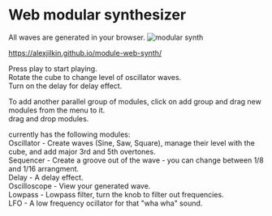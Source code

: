 # Web modular synthesizer
All waves are generated in your browser.
![modular synth](https://user-images.githubusercontent.com/16067593/69498908-a9fe1980-0ef5-11ea-90ef-b40e907743d4.png)

https://alexjilkin.github.io/module-web-synth/

Press play to start playing.  
Rotate the cube to change level of oscillator waves.  
Turn on the delay for delay effect.  

To add another parallel group of modules, click on add group and drag new modules from the menu to it.  
drag and drop modules.  

currently has the following modules:   
  Oscillator - Create waves (Sine, Saw, Square), manage their level with the cube, and add major 3rd and 5th overtones.  
  Sequencer - Create a groove out of the wave - you can change between 1/8 and 1/16 arrangment.  
  Delay - A delay effect.  
  Oscilloscope - View your generated wave.  
  Lowpass - Lowpass filter, turn the knob to filter out frequencies.  
  LFO - A low frequency ocillator for that "wha wha" sound.  
  
